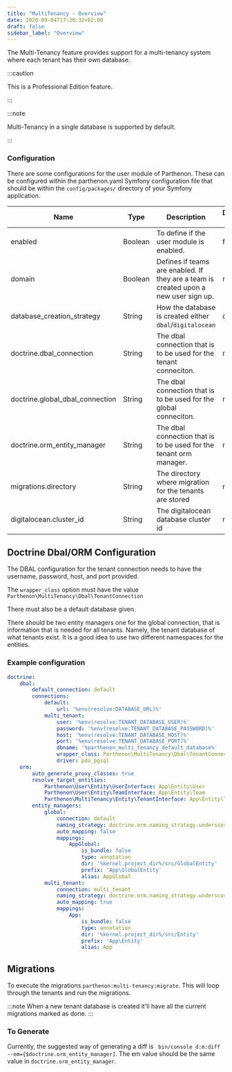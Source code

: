 ```yaml
---
title: "MultiTenancy - Overview"
date: 2020-09-04T17:30:32+02:00
draft: false
sidebar_label: "Overview"
---
```

The Multi-Tenancy feature provides support for a multi-tenancy system where each tenant has their own database.

:::caution

This is a Professional Edition feature.

:::

:::note

Multi-Tenancy in a single database is supported by default.

:::


### Configuration

There are some configurations for the user module of Parthenon. These can be configured within the parthenon.yaml Symfony configuration file that should be within the `config/packages/` directory of your Symfony application.

| Name | Type | Description | Default Value |
| --- | --- | --- | --- |
| enabled | Boolean | To define if the user module is enabled. | false |
| domain | Boolean | Defines if teams are enabled. If they are a team is created upon a new user sign up. | n/a |
| database_creation_strategy | String | How the database is created either `dbal`/`digitalocean` | dbal |
| doctrine.dbal_connection | String | The dbal connection that is to be used for the tenant conneciton. | n/a |
| doctrine.global_dbal_connection | String | The dbal connection that is to be used for the global conneciton. | n/a |
| doctrine.orm_entity_manager | String | The dbal connection that is to be used for the tenant orm manager. | n/a |
| migrations.directory | String | The directory where migration for the tenants are stored | n/a |
| digitalocean.cluster_id | String | The digitalocean database cluster id | n/a |

## Doctrine Dbal/ORM Configuration

The DBAL configuration for the tenant connection needs to have the username, password, host, and port provided. 

The `wrapper_class` option must have the value `Parthenon\MultiTenancy\Dbal\TenantConnection`

There must also be a default database given. 

There should be two entity managers one for the global connection, that is information that is needed for all tenants. Namely, the tenant database of what tenants exist. It is a good idea to use two different namespaces for the entities.

### Example configuration

```yaml
doctrine:
    dbal:
        default_connection: default
        connections:
            default:
                url: '%env(resolve:DATABASE_URL)%'
            multi_tenant:
                user: '%env(resolve:TENANT_DATABASE_USER)%'
                password: '%env(resolve:TENANT_DATABASE_PASSWORD)%'
                host: '%env(resolve:TENANT_DATABASE_HOST)%'
                port: '%env(resolve:TENANT_DATABASE_PORT)%'
                dbname: '%parthenon_multi_tenancy_default_database%' 
                wrapper_class: Parthenon\MultiTenancy\Dbal\TenantConnection
                driver: pdo_pgsql
    orm:
        auto_generate_proxy_classes: true
        resolve_target_entities:
            Parthenon\User\Entity\UserInterface: App\Entity\User
            Parthenon\User\Entity\TeamInterface: App\Entity\Team
            Parthenon\MultiTenancy\Entity\TenantInterface: App\Entity\Tenant
        entity_managers:
            global:
                connection: default
                naming_strategy: doctrine.orm.naming_strategy.underscore_number_aware
                auto_mapping: false
                mappings:
                    AppGlobal:
                        is_bundle: false
                        type: annotation
                        dir: '%kernel.project_dir%/src/GlobalEntity'
                        prefix: 'App\GlobalEntity'
                        alias: AppGlobal
            multi_tenant:
                connection: multi_tenant
                naming_strategy: doctrine.orm.naming_strategy.underscore_number_aware
                auto_mapping: true
                mappings:
                    App:
                        is_bundle: false
                        type: annotation
                        dir: '%kernel.project_dir%/src/Entity'
                        prefix: 'App\Entity'
                        alias: App
```

## Migrations

To execute the migrations `parthenon:multi-tenancy:migrate`. This will loop through the tenants and run the migrations.


:::note
When a new tenant database is created it'll have all the current migrations marked as done.
:::


### To Generate

Currently, the suggested way of generating a diff is ` bin/console d:m:diff --em={$doctrine.orm_entity_manager]`. The em value should be the same value in `doctrine.orm_entity_manager`.

